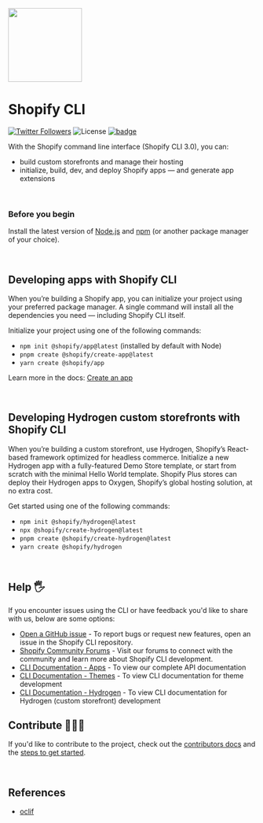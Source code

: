 <img src="https://github.com/Shopify/cli/blob/main/assets/logo.png?raw=true" width="150"/>

# Shopify CLI
<a href="http://twitter.com/ShopifyDevs"><img src="https://img.shields.io/twitter/follow/ShopifyDevs?style=flat-square" alt="Twitter Followers"></a>
<img src="https://img.shields.io/badge/License-MIT-green.svg" alt="License">
<a href="https://github.com/Shopify/cli/actions/workflows/shopify-cli.yml">![badge](https://github.com/Shopify/cli/actions/workflows/shopify-cli.yml/badge.svg)</a>

With the Shopify command line interface (Shopify CLI 3.0), you can:
- build custom storefronts and manage their hosting
- initialize, build, dev, and deploy Shopify apps — and generate app extensions

<p>&nbsp;</p>

### Before you begin ###

Install the latest version of  [Node.js](https://nodejs.org/en/download/) and [npm](https://docs.npmjs.com/getting-started) (or another package manager of your choice).

<p>&nbsp;</p>

## Developing apps with Shopify CLI

When you’re building a Shopify app, you can initialize your project using your preferred package manager. A single command will install all the dependencies you need — including Shopify CLI itself.

Initialize your project using one of the following commands:
- `npm init @shopify/app@latest` (installed by default with Node)
- `pnpm create @shopify/create-app@latest`
- `yarn create @shopify/app`

Learn more in the docs: [Create an app](https://shopify.dev/apps/getting-started/create)

<p>&nbsp;</p>

## Developing Hydrogen custom storefronts with Shopify CLI ##

When you’re building a custom storefront, use Hydrogen, Shopify’s React-based framework optimized for headless commerce. Initialize a new Hydrogen app with a fully-featured Demo Store template, or start from scratch with the minimal Hello World template. Shopify Plus stores can deploy their Hydrogen apps to Oxygen, Shopify’s global hosting solution, at no extra cost.

Get started using one of the following commands:
- `npm init @shopify/hydrogen@latest`
- `npx @shopify/create-hydrogen@latest`
- `pnpm create @shopify/create-hydrogen@latest`
- `yarn create @shopify/hydrogen`

<p>&nbsp;</p>

## Help 🖐

If you encounter issues using the CLI or have feedback you'd like to share with us, below are some options:

- [Open a GitHub issue](https://github.com/Shopify/cli/issues) - To report bugs or request new features, open an issue in the Shopify CLI repository.
- [Shopify Community Forums](https://community.shopify.com/) - Visit our forums to connect with the community and learn more about Shopify CLI development.
- [CLI Documentation - Apps](https://shopify.dev/apps/tools/cli) - To view our complete API documentation
- [CLI Documentation - Themes](https://shopify.dev/themes/tools/cli) - To view CLI documentation for theme development
- [CLI Documentation - Hydrogen](https://shopify.dev/custom-storefronts/tools/cli) - To view CLI documentation for Hydrogen (custom storefront) development

## Contribute 👩🏽‍💻

If you'd like to contribute to the project, check out the [contributors docs](/docs) and the [steps to get started](/docs/get-started.md).

<p>&nbsp;</p>

## References

- [oclif](https://oclif.io/)
